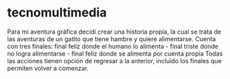 # tecnomultimedia
Para mi aventura gráfica decidí crear una historia propia, la cual se trata de las aventuras de un gatito que tiene hambre y quiere alimentarse.
Cuenta con tres finales: final feliz donde el humano lo alimenta - final triste donde no logra alimentarse - final feliz donde se alimenta por cuenta propia
Todas las acciones tienen opción de regresar a la anterior, incluido los finales que permiten volver a comenzar.
